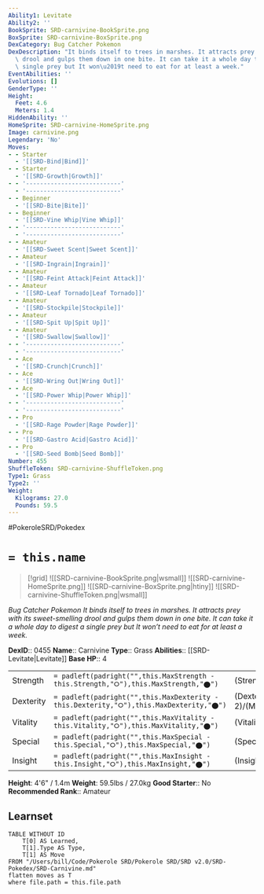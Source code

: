 ```yaml
---
Ability1: Levitate
Ability2: ''
BookSprite: SRD-carnivine-BookSprite.png
BoxSprite: SRD-carnivine-BoxSprite.png
DexCategory: Bug Catcher Pokemon
DexDescription: "It binds itself to trees in marshes. It attracts prey with its sweet-smelling\
  \ drool and gulps them down in one bite. It can take it a whole day to digest a\
  \ single prey but It won\u2019t need to eat for at least a week."
EventAbilities: ''
Evolutions: []
GenderType: ''
Height:
  Feet: 4.6
  Meters: 1.4
HiddenAbility: ''
HomeSprite: SRD-carnivine-HomeSprite.png
Image: carnivine.png
Legendary: 'No'
Moves:
- - Starter
  - '[[SRD-Bind|Bind]]'
- - Starter
  - '[[SRD-Growth|Growth]]'
- - '---------------------------'
  - '---------------------------'
- - Beginner
  - '[[SRD-Bite|Bite]]'
- - Beginner
  - '[[SRD-Vine Whip|Vine Whip]]'
- - '---------------------------'
  - '---------------------------'
- - Amateur
  - '[[SRD-Sweet Scent|Sweet Scent]]'
- - Amateur
  - '[[SRD-Ingrain|Ingrain]]'
- - Amateur
  - '[[SRD-Feint Attack|Feint Attack]]'
- - Amateur
  - '[[SRD-Leaf Tornado|Leaf Tornado]]'
- - Amateur
  - '[[SRD-Stockpile|Stockpile]]'
- - Amateur
  - '[[SRD-Spit Up|Spit Up]]'
- - Amateur
  - '[[SRD-Swallow|Swallow]]'
- - '---------------------------'
  - '---------------------------'
- - Ace
  - '[[SRD-Crunch|Crunch]]'
- - Ace
  - '[[SRD-Wring Out|Wring Out]]'
- - Ace
  - '[[SRD-Power Whip|Power Whip]]'
- - '---------------------------'
  - '---------------------------'
- - Pro
  - '[[SRD-Rage Powder|Rage Powder]]'
- - Pro
  - '[[SRD-Gastro Acid|Gastro Acid]]'
- - Pro
  - '[[SRD-Seed Bomb|Seed Bomb]]'
Number: 455
ShuffleToken: SRD-carnivine-ShuffleToken.png
Type1: Grass
Type2: ''
Weight:
  Kilograms: 27.0
  Pounds: 59.5
---
```


#PokeroleSRD/Pokedex

# `= this.name`

> [!grid]
> ![[SRD-carnivine-BookSprite.png|wsmall]]
> ![[SRD-carnivine-HomeSprite.png]]
> ![[SRD-carnivine-BoxSprite.png|htiny]]
> ![[SRD-carnivine-ShuffleToken.png|wsmall]]


*Bug Catcher Pokemon*
*It binds itself to trees in marshes. It attracts prey with its sweet-smelling drool and gulps them down in one bite. It can take it a whole day to digest a single prey but It won’t need to eat for at least a week.*

**DexID**:: 0455
**Name**:: Carnivine
**Type**:: Grass
**Abilities**:: [[SRD-Levitate|Levitate]]
**Base HP**:: 4

|           |                                                                                        |                                          |
| --------- | -------------------------------------------------------------------------------------- | ---------------------------------------- |
| Strength  | `= padleft(padright("",this.MaxStrength - this.Strength,"⭘"),this.MaxStrength,"⬤")`    | (Strength::3)/(MaxStrength::6)   |
| Dexterity | `= padleft(padright("",this.MaxDexterity - this.Dexterity,"⭘"),this.MaxDexterity,"⬤")` | (Dexterity:: 2)/(MaxDexterity::4) |
| Vitality  | `= padleft(padright("",this.MaxVitality - this.Vitality,"⭘"),this.MaxVitality,"⬤")`    | (Vitality::2)/(MaxVitality::5)   |
| Special   | `= padleft(padright("",this.MaxSpecial - this.Special,"⭘"),this.MaxSpecial,"⬤")`       | (Special::2)/(MaxSpecial::5)     |
| Insight   | `= padleft(padright("",this.MaxInsight - this.Insight,"⭘"),this.MaxInsight,"⬤")`       | (Insight::2)/(MaxInsight::5)     |

**Height**: 4'6" / 1.4m
**Weight**: 59.5lbs / 27.0kg
**Good Starter**:: No
**Recommended Rank**:: Amateur

## Learnset

```dataview
TABLE WITHOUT ID
    T[0] AS Learned,
    T[1].Type AS Type,
    T[1] AS Move
FROM "/Users/bill/Code/Pokerole SRD/Pokerole SRD/SRD v2.0/SRD-Pokedex/SRD-Carnivine.md"
flatten moves as T
where file.path = this.file.path
```
